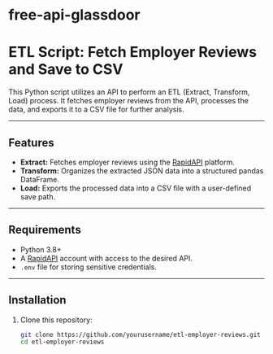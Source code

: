 # free-api-glassdoor

# ETL Script: Fetch Employer Reviews and Save to CSV

This Python script utilizes an API to perform an ETL (Extract, Transform, Load) process. It fetches employer reviews from the API, processes the data, and exports it to a CSV file for further analysis. 

---

## Features

- **Extract:** Fetches employer reviews using the [RapidAPI](https://rapidapi.com/) platform.
- **Transform:** Organizes the extracted JSON data into a structured pandas DataFrame.
- **Load:** Exports the processed data into a CSV file with a user-defined save path.

---

## Requirements

- Python 3.8+
- A [RapidAPI](https://rapidapi.com/) account with access to the desired API.
- `.env` file for storing sensitive credentials.

---

## Installation

1. Clone this repository:
   ```bash
   git clone https://github.com/yourusername/etl-employer-reviews.git
   cd etl-employer-reviews
